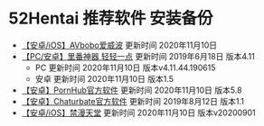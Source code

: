 # 52Hentai 推荐软件 安装备份

- [【安卓/iOS】AVbobo爱威波](https://52hentai.us/archives/37) 更新时间 2020年11月10日
- [【PC/安卓】里番神器 轻轻一点](https://52hentai.us/archives/30) 更新时间 2019年6月18日 版本4.11
	- PC 更新时间 2020年11月10日 版本v4.11.44.190615
	- 安卓 更新时间 2020年11月10日 版本1.5
- [【安卓】PornHub官方软件](https://52hentai.us/archives/68) 更新时间 2020年11月10日 版本5.8
- [【安卓】Chaturbate官方软件](https://52hentai.us/archives/79) 更新时间 2019年8月12日 版本1.1
- [【安卓/iOS】禁漫天堂](https://www.52hentai.us/archives/106) 更新时间 2020年11月10日 版本v20200901